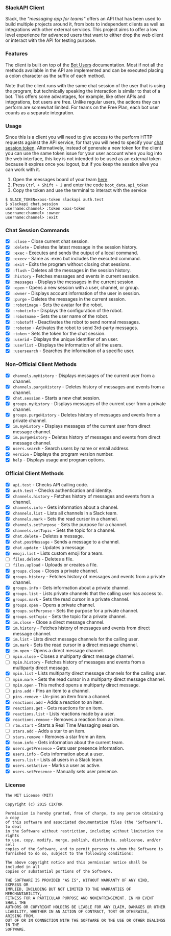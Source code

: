 ### SlackAPI Client

Slack, the _"messaging app for teams"_ offers an API that has been used to build multiple projects around it, from bots to independent clients as well as integrations with other external services. This project aims to offer a low level experience for advanced users that want to either drop the web client or interact with the API for testing purpose.

### Features

The client is built on top of the [Bot Users](https://api.slack.com/bot-users) documentation. Most if not all the methods available in the API are implemented and can be executed placing a colon character as the suffix of each method.

Note that the client runs with the same chat session of the user that is using the program, but technically speaking the interaction is similar to that of a bot. This offers some advantages, for example, like other APIs and integrations, bot users are free. Unlike regular users, the actions they can perform are somewhat limited. For teams on the Free Plan, each bot user counts as a separate integration.

### Usage

Since this is a client you will need to give access to the perform HTTP requests against the API service, for that you will need to specify your [chat session token](https://api.slack.com/web#authentication). Alternatively, instead of generate a new token for the client you can use the same token issue for your user account when you log into the web interface, this key is not intended to be used as an external token because it expires once you logout, but if you keep the session alive you can work with it.

1. Open the messages board of your team [here](https://slack.com/messages/)
2. Press `Ctrl + Shift + J` and enter the code `boot_data.api_token`
3. Copy the token and use the terminal to interact with the service

```
$ SLACK_TOKEN=xoxs-token slackapi auth.test
$ slackapi chat.session
username:channel> :token xoxs-token
username:channel> :owner
username:channel> :exit
```

### Chat Session Commands

- [x] `:close` - Close current chat session.
- [x] `:delete` - Deletes the latest message in the session history.
- [x] `:exec` - Executes and sends the output of a local command.
- [x] `:execv` - Same as :exec but includes the executed command.
- [x] `:exit` - Exits the program without closing chat sessions.
- [x] `:flush` - Deletes all the messages in the session history.
- [x] `:history` - Fetches messages and events in current session.
- [x] `:messages` - Displays the messages in the current session.
- [x] `:open` - Opens a new session with a user, channel, or group.
- [x] `:owner` - Displays account information of the user in session.
- [x] `:purge` - Deletes the messages in the current session.
- [x] `:robotimage` - Sets the avatar for the robot.
- [x] `:robotinfo` - Displays the configuration of the robot.
- [x] `:robotname` - Sets the user name of the robot.
- [x] `:robotoff` - Deactivates the robot to send normal messages.
- [x] `:roboton` - Activates the robot to send 3rd-party messages.
- [x] `:token` - Sets the token for the chat session.
- [x] `:userid` - Displays the unique identifier of an user.
- [x] `:userlist` - Displays the information of all the users.
- [x] `:usersearch` - Searches the information of a specific user.

### Non-Official Client Methods

- [x] `channels.myHistory` - Displays messages of the current user from a channel.
- [x] `channels.purgeHistory` - Deletes history of messages and events from a channel.
- [x] `chat.session` - Starts a new chat session.
- [x] `groups.myHistory` - Displays messages of the current user from a private channel.
- [x] `groups.purgeHistory` - Deletes history of messages and events from a private channel.
- [x] `im.myHistory` - Displays messages of the current user from direct message channel.
- [x] `im.purgeHistory` - Deletes history of messages and events from direct message channel.
- [x] `users.search` - Search users by name or email address.
- [x] `version` - Displays the program version number.
- [x] `help` - Displays usage and program options.

### Official Client Methods

- [x] `api.test` - Checks API calling code.
- [x] `auth.test` - Checks authentication and identity.
- [x] `channels.history` - Fetches history of messages and events from a channel.
- [x] `channels.info` - Gets information about a channel.
- [x] `channels.list` - Lists all channels in a Slack team.
- [x] `channels.mark` - Sets the read cursor in a channel.
- [x] `channels.setPurpose` - Sets the purpose for a channel.
- [x] `channels.setTopic` - Sets the topic for a channel.
- [x] `chat.delete` - Deletes a message.
- [x] `chat.postMessage` - Sends a message to a channel.
- [x] `chat.update` - Updates a message.
- [x] `emoji.list` - Lists custom emoji for a team.
- [ ] `files.delete` - Deletes a file.
- [ ] `files.upload` - Uploads or creates a file.
- [x] `groups.close` - Closes a private channel.
- [x] `groups.history` - Fetches history of messages and events from a private channel.
- [x] `groups.info` - Gets information about a private channel.
- [x] `groups.list` - Lists private channels that the calling user has access to.
- [x] `groups.mark` - Sets the read cursor in a private channel.
- [x] `groups.open` - Opens a private channel.
- [x] `groups.setPurpose` - Sets the purpose for a private channel.
- [x] `groups.setTopic` - Sets the topic for a private channel.
- [x] `im.close` - Close a direct message channel.
- [x] `im.history` - Fetches history of messages and events from direct message channel.
- [x] `im.list` - Lists direct message channels for the calling user.
- [x] `im.mark` - Sets the read cursor in a direct message channel.
- [x] `im.open` - Opens a direct message channel.
- [ ] `mpim.close` - Closes a multiparty direct message channel.
- [ ] `mpim.history` - Fetches history of messages and events from a multiparty direct message.
- [x] `mpim.list` - Lists multiparty direct message channels for the calling user.
- [ ] `mpim.mark` - Sets the read cursor in a multiparty direct message channel.
- [ ] `mpim.open` - This method opens a multiparty direct message.
- [ ] `pins.add` - Pins an item to a channel.
- [ ] `pins.remove` - Un-pins an item from a channel.
- [x] `reactions.add` - Adds a reaction to an item.
- [x] `reactions.get` - Gets reactions for an item.
- [x] `reactions.list` - Lists reactions made by a user.
- [x] `reactions.remove` - Removes a reaction from an item.
- [ ] `rtm.start` - Starts a Real Time Messaging session.
- [ ] `stars.add` - Adds a star to an item.
- [ ] `stars.remove` - Removes a star from an item.
- [x] `team.info` - Gets information about the current team.
- [x] `users.getPresence` - Gets user presence information.
- [x] `users.info` - Gets information about a user.
- [x] `users.list` - Lists all users in a Slack team.
- [x] `users.setActive` - Marks a user as active.
- [x] `users.setPresence` - Manually sets user presence.

### License

```
The MIT License (MIT)

Copyright (c) 2015 CIXTOR

Permission is hereby granted, free of charge, to any person obtaining a copy
of this software and associated documentation files (the "Software"), to deal
in the Software without restriction, including without limitation the rights
to use, copy, modify, merge, publish, distribute, sublicense, and/or sell
copies of the Software, and to permit persons to whom the Software is
furnished to do so, subject to the following conditions:

The above copyright notice and this permission notice shall be included in all
copies or substantial portions of the Software.

THE SOFTWARE IS PROVIDED "AS IS", WITHOUT WARRANTY OF ANY KIND, EXPRESS OR
IMPLIED, INCLUDING BUT NOT LIMITED TO THE WARRANTIES OF MERCHANTABILITY,
FITNESS FOR A PARTICULAR PURPOSE AND NONINFRINGEMENT. IN NO EVENT SHALL THE
AUTHORS OR COPYRIGHT HOLDERS BE LIABLE FOR ANY CLAIM, DAMAGES OR OTHER
LIABILITY, WHETHER IN AN ACTION OF CONTRACT, TORT OR OTHERWISE, ARISING FROM,
OUT OF OR IN CONNECTION WITH THE SOFTWARE OR THE USE OR OTHER DEALINGS IN THE
SOFTWARE.
```

